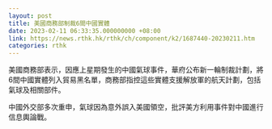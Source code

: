```yaml
---
layout: post
title: 美國商務部制裁6間中國實體
date: 2023-02-11 06:33:35.000000000 +08:00
link: https://news.rthk.hk/rthk/ch/component/k2/1687440-20230211.htm
categories: rthk
---
```


美國商務部表示，因應上星期發生的中國氣球事件，華府公布新一輪制裁計劃，將6間中國實體列入貿易黑名單，商務部指控這些實體支援解放軍的航天計劃，包括氣球及相關部件。

中國外交部多次重申，氣球因為意外誤入美國領空，批評美方利用事件對中國進行信息輿論戰。
